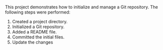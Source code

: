 This project demonstrates how to initialize and manage a Git repository. The following steps were performed:

1. Created a project directory.
2. Initialized a Git repository.
3. Added a README file.
4. Committed the initial files.
5. Update the changes
